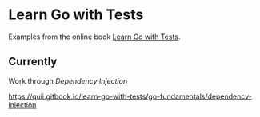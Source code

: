 
# Learn Go with Tests

Examples from the online book [Learn Go with Tests](https://quii.gitbook.io/learn-go-with-tests).


## Currently

Work through *Dependency Injection*

https://quii.gitbook.io/learn-go-with-tests/go-fundamentals/dependency-injection
